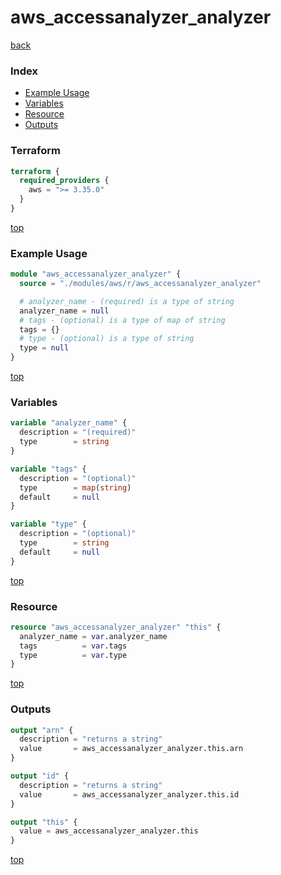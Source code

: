 # aws_accessanalyzer_analyzer

[back](../aws.md)

### Index

- [Example Usage](#example-usage)
- [Variables](#variables)
- [Resource](#resource)
- [Outputs](#outputs)

### Terraform

```terraform
terraform {
  required_providers {
    aws = ">= 3.35.0"
  }
}
```

[top](#index)

### Example Usage

```terraform
module "aws_accessanalyzer_analyzer" {
  source = "./modules/aws/r/aws_accessanalyzer_analyzer"

  # analyzer_name - (required) is a type of string
  analyzer_name = null
  # tags - (optional) is a type of map of string
  tags = {}
  # type - (optional) is a type of string
  type = null
}
```

[top](#index)

### Variables

```terraform
variable "analyzer_name" {
  description = "(required)"
  type        = string
}

variable "tags" {
  description = "(optional)"
  type        = map(string)
  default     = null
}

variable "type" {
  description = "(optional)"
  type        = string
  default     = null
}
```

[top](#index)

### Resource

```terraform
resource "aws_accessanalyzer_analyzer" "this" {
  analyzer_name = var.analyzer_name
  tags          = var.tags
  type          = var.type
}
```

[top](#index)

### Outputs

```terraform
output "arn" {
  description = "returns a string"
  value       = aws_accessanalyzer_analyzer.this.arn
}

output "id" {
  description = "returns a string"
  value       = aws_accessanalyzer_analyzer.this.id
}

output "this" {
  value = aws_accessanalyzer_analyzer.this
}
```

[top](#index)